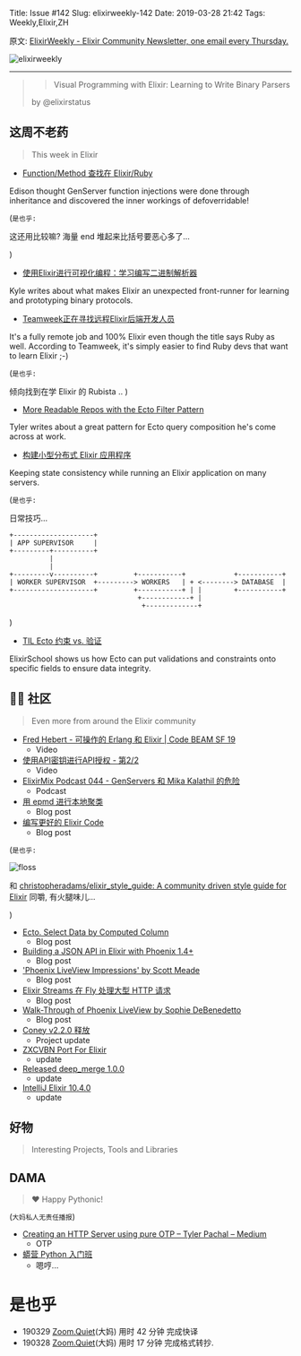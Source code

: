 Title: Issue #142
Slug: elixirweekly-142
Date: 2019-03-28 21:42
Tags: Weekly,Elixir,ZH



原文: [ElixirWeekly - Elixir Community Newsletter, one email every Thursday.](https://elixirweekly.net/issues/142)

![elixirweekly](https://elixirweekly.net/images/envelope.png)

------

>> Visual Programming with Elixir: Learning to Write Binary Parsers
>> 
> by @elixirstatus


## 这周不老药
> This week in Elixir


- [Function/Method 查找在 Elixir/Ruby](https://dev.to/edisonywh/functionmethod-look-up-in-elixirruby-622)

Edison thought GenServer function injections were done through inheritance and discovered the inner workings of defoverridable!

(`是也乎:`

这还用比较嘛? 海量 end 堆起来比括号要恶心多了...

)

- [使用Elixir进行可视化编程：学习编写二进制解析器](https://medium.com/@hansonkd/visual-programming-with-elixir-1bd7f865bf17?source=friends_link&sk=6f7b440eb04ee81679c3ddfede9bab07)

Kyle writes about what makes Elixir an unexpected front-runner for learning and prototyping binary protocols.

- [Teamweek正在寻找远程Elixir后端开发人员](https://teamweek.com/jobs/backend-developer.html)

It's a fully remote job and 100% Elixir even though the title says Ruby as well. According to Teamweek, it's simply easier to find Ruby devs that want to learn Elixir ;-)

(`是也乎:`

倾向找到在学 Elixir 的 Rubista ..
)


- [More Readable Repos with the Ecto Filter Pattern](https://tylerscript.dev/ecto-filtering-tutorial/)

Tyler writes about a great pattern for Ecto query composition he's come across at work.

- [构建小型分布式 Elixir 应用程序](https://medium.com/@iacobson/split-brain-ex-5d5f1c19b133)

Keeping state consistency while running an Elixir application on many servers.

(`是也乎:`

日常技巧...

    +--------------------+
    | APP SUPERVISOR     |
    +---------+----------+
              |
              |
    +---------v----------+         +-----------+            +-----------+
    | WORKER SUPERVISOR  +---------> WORKERS   | + <--------> DATABASE  |
    +--------------------+         +-----------+ | |        +-----------+
                                    +------------+ |
                                     +-------------+


)

- [TIL Ecto 约束 vs. 验证](https://elixirschool.com/blog/til-ecto-validations-and-constraints/)


ElixirSchool shows us how Ecto can put validations and constraints onto specific fields to ensure data integrity. 

## 📆🐍 社区
> Even more from around the Elixir community



- [Fred Hebert - 可操作的 Erlang 和 Elixir \| Code BEAM SF 19](https://www.youtube.com/watch?v=OR2Gc6_Le2U)
    + Video
- [使用API密钥进行API授权 - 第2/2](https://elixircasts.io/api-authorization-with-api-keys-part-2)
    + Video
- [ElixirMix Podcast 044 - GenServers 和 Mika Kalathil 的危险](https://lure.is/blog/elixir/dangers-of-genservers)
    + Podcast
- [用 epmd 进行本地聚类](https://blog.oestrich.org/2019/03/starting-epmd-separately)
    + Blog post
- [编写更好的 Elixir Code](https://medium.com/@blackode/write-better-elixir-code-4bcf12062fd5)
    + Blog post

(`是也乎:`

![floss](http://floss.zoomquiet.top/data/20190329154415/direct.jpg)

和 [christopheradams/elixir_style_guide: A community driven style guide for Elixir](https://github.com/christopheradams/elixir_style_guide)
同嚼, 有火腿味儿...

)

- [Ecto. Select Data by Computed Column](https://medium.com/codes-for-elixir-phoenix/ecto-select-data-by-computed-column-elixir-phoenix-cd71150f1653)
    + Blog post
- [Building a JSON API in Elixir with Phoenix 1.4+](https://lobotuerto.com/blog/building-a-json-api-in-elixir-with-phoenix/)
    + Blog post
- ['Phoenix LiveView Impressions' by Scott Meade](https://haughtcodeworks.com/blog/software-development/elixir-phoenix-liveview/)
    + Blog post
- [Elixir Streams 在 Fly 处理大型 HTTP 请求](https://www.poeticoding.com/elixir-streams-to-process-large-http-responses-on-the-fly/)
    + Blog post
- [Walk-Through of Phoenix LiveView by Sophie DeBenedetto](https://elixirschool.com/blog/phoenix-live-view)
    + Blog post
- [Coney v2.2.0 释放](https://github.com/llxff/coney)
    + Project update
- [ZXCVBN Port For Elixir](https://github.com/techgaun/zxcvbn-elixir)
    + update
- [Released deep_merge 1.0.0](https://hex.pm/packages/deep_merge)
    + update
- [IntelliJ Elixir 10.4.0](https://github.com/KronicDeth/intellij-elixir/blob/v10.4.0/README.md#installation)
    + update



## 好物
> Interesting Projects, Tools and Libraries




## DAMA
> ❤️ Happy Pythonic!

(`大妈私人无责任播报`)

- [Creating an HTTP Server using pure OTP – Tyler Pachal – Medium](https://medium.com/@tylerpachal/creating-an-http-server-using-pure-otp-c600fb41c972)
    + OTP
- [蟒营 Python 入门班](https://py.101.camp/)
    + 嗯哼...

# 是也乎

- 190329 [Zoom.Quiet](http://zoomquiet.io/)(大妈) 用时 42 分钟 完成快译
- 190328 [Zoom.Quiet](http://zoomquiet.io/)(大妈) 用时 17 分钟 完成格式转抄.
